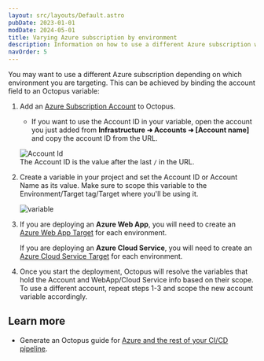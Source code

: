 ```yaml
---
layout: src/layouts/Default.astro
pubDate: 2023-01-01
modDate: 2024-05-01
title: Varying Azure subscription by environment
description: Information on how to use a different Azure subscription when deploying to different environments.
navOrder: 5
---
```


You may want to use a different Azure subscription depending on which environment you are targeting. This can be achieved by binding the account field to an Octopus variable:

1. Add an [Azure Subscription Account](/docs/infrastructure/accounts/azure) to Octopus.
   * If you want to use the Account ID in your variable, open the account you just added from **Infrastructure ➜ Accounts ➜ [Account name]** and copy the account ID from the URL.

   ![Account Id](/docs/deployments/azure/images/varying-account-id.png)
   ​    
   The Account ID is the value after the last `/` in the URL.

2. Create a variable in your project and set the Account ID or Account Name as its value. Make sure to scope this variable to the Environment/Target tag/Target where you'll be using it.

   ![variable](/docs/deployments/azure/images/varying-variable.png)

3. If you are deploying an **Azure Web App**, you will need to create an [Azure Web App Target](/docs/deployments/azure/deploying-a-package-to-an-azure-web-app) for each environment.

   If you are deploying an **Azure Cloud Service**, you will need to create an [Azure Cloud Service Target](/docs/infrastructure/deployment-targets/azure/cloud-service-targets) for each environment.

4. Once you start the deployment, Octopus will resolve the variables that hold the Account and WebApp/Cloud Service info based on their scope. To use a different account, repeat steps 1-3 and scope the new account variable accordingly.

## Learn more

- Generate an Octopus guide for [Azure and the rest of your CI/CD pipeline](https://octopus.com/docs/guides?destination=Azure%20websites).
